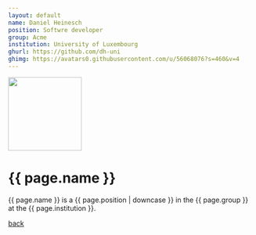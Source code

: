```yaml
---
layout: default
name: Daniel Heinesch
position: Softwre developer
group: Acme
institution: University of Luxembourg
ghurl: https://github.com/dh-uni
ghimg: https://avatars0.githubusercontent.com/u/56068076?s=460&v=4
---
```


<a href="{{ page.ghurl }}"><img src="{{ page.ghimg }}" height="150px"/></a>

# {{ page.name }}

{{ page.name }} is a {{ page.position | downcase }} in the {{ page.group }} at the {{ page.institution }}.

<a href="{{ site.baseurl }}">back</a>
